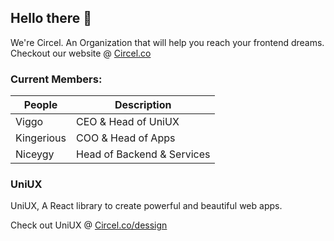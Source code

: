 ## Hello there 👋

We're Circel. An Organization that will help you reach your frontend dreams.
Checkout our website @ [Circel.co](https://circel.co)

### Current Members:

| People     | Description                 |
| ---------- | -------------               |
| Viggo      |  CEO & Head of UniUX        |
| Kingerious |  COO & Head of Apps         |
| Niceygy    |  Head of Backend & Services |


### UniUX

UniUX, A React library to create powerful and beautiful web apps.

Check out UniUX @ [Circel.co/dessign](https://circel.co/design)

